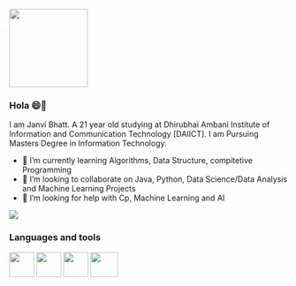 <centre>   <img src = "https://media.tenor.com/images/7db4eaa3e47272c8e58ee018fc390b7d/tenor.gif" height="142" width="142" border-radius = "20"> </centre>
### Hola 😄👋  </centre>

<!--
**bhatt-j/bhatt-j** is a ✨ _special_ ✨ repository because its `README.md` (this file) appears on your GitHub profile.

Here are some ideas to get you started:

- 🔭 I’m currently working on ...
- 🌱 I’m currently learning ...
- 👯 I’m looking to collaborate on ...
- 🤔 I’m looking for help with ...
- 💬 Ask me about ...
- 📫 How to reach me: ...
- 😄 Pronouns: ...
- ⚡ Fun fact: ...
-->

I am Janvi Bhatt. A 21 year old studying at Dhirubhai Ambani Institute of Information and Communication Technology [DAIICT]. I am Pursuing Masters Degree in Information Technology.

- 🌱 I’m currently learning Algorithms, Data Structure, compitetive Programming   
- 👯 I’m looking to collaborate on Java, Python, Data Science/Data Analysis and Machine Learning Projects 
- 🤔 I’m looking for help with Cp, Machine Learning and AI

<img src = "https://github-readme-stats.vercel.app/api?username=bhatt-j&&show_icons=true&title_color=ffffff&icon_color=bb2acf&text_color=daf7dc&bg_color=151515">

### Languages and tools

<img src = "https://logos-download.com/wp-content/uploads/2016/10/Python_logo_icon.png" height="45" width="45">   <img src = "https://www.pngall.com/wp-content/uploads/2016/05/Java-PNG-Image-180x180.png" height="45" width="45">   <img src = "https://d33wubrfki0l68.cloudfront.net/55f5076aa28f590c7576fd3c53bbdb5c17352a18/f2970/img/rstudio.png" height="45" width="45">   <img src = "https://clipart.info/images/minicovers/1499794875MySQL-logo-png-transparent.png" height="45" width="50">

<!--<img src = "https://camo.githubusercontent.com/7018777cd031c1a5ba760566df83dd51d90790b2a5d9db7389f6b2ffab0d3b21/68747470733a2f2f6769746875622d726561646d652d73747265616b2d73746174732e6865726f6b756170702e636f6d2f3f757365723d73756d626131303126">-->

